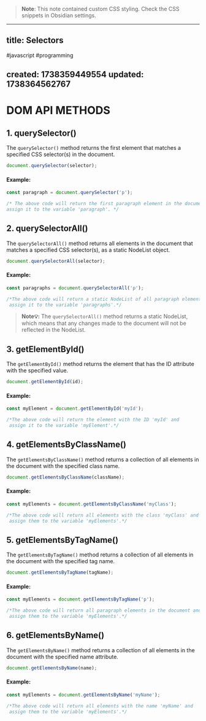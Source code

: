 
> **Note**: This note contained custom CSS styling. Check the CSS snippets in Obsidian settings.

---
title: Selectors
---

#javascript #programming

created: 1738359449554
updated: 1738364562767
---


<!--#region styles-->

<!--#endregion-->

# DOM API METHODS

## 1. querySelector()

The `querySelector()` method returns the first element that matches a specified CSS selector(s) in the document.

```js
document.querySelector(selector);
```

#### Example:

```js
const paragraph = document.querySelector('p');

/* The above code will return the first paragraph element in the document and 
assign it to the variable 'paragraph'. */
```

## 2. querySelectorAll()

The `querySelectorAll()` method returns all elements in the document that matches a specified CSS selector(s), as a static NodeList object.

```js
document.querySelectorAll(selector);
```

#### Example:

```js
const paragraphs = document.querySelectorAll('p');

/*The above code will return a static NodeList of all paragraph elements in the document and
 assign it to the variable 'paragraphs'.*/
```

> **Note💡:** The `querySelectorAll()` method returns a static NodeList, which means that any changes made to the document will not be reflected in the NodeList.

## 3. getElementById()

The `getElementById()` method returns the element that has the ID attribute with the specified value.

```js
document.getElementById(id);
```

#### Example:

```js
const myElement = document.getElementById('myId');

/*The above code will return the element with the ID 'myId' and
 assign it to the variable 'myElement'.*/
```

## 4. getElementsByClassName()

The `getElementsByClassName()` method returns a collection of all elements in the document with the specified class name.

```js
document.getElementsByClassName(className);
```

#### Example:

```js
const myElements = document.getElementsByClassName('myClass');

/*The above code will return all elements with the class 'myClass' and
 assign them to the variable 'myElements'.*/
```

## 5. getElementsByTagName()

The `getElementsByTagName()` method returns a collection of all elements in the document with the specified tag name.

```js
document.getElementsByTagName(tagName);
```

#### Example:

```js
const myElements = document.getElementsByTagName('p');

/*The above code will return all paragraph elements in the document and
 assign them to the variable 'myElements'.*/
```

## 6. getElementsByName()

The `getElementsByName()` method returns a collection of all elements in the document with the specified name attribute.

```js
document.getElementsByName(name);
```

#### Example:

```js
const myElements = document.getElementsByName('myName');

/*The above code will return all elements with the name 'myName' and
 assign them to the variable 'myElements'.*/
```